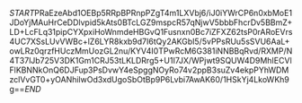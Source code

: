 $START$PRaEzeAbd1OEBp5RRpBPRnpPZgT4m1LXVbj6/iJ0iYWrCP6n0xbMoE1JDoYjMAuHrCeDDlvpid5kAts0BTcLGZ9mspcR57qNjwV5bbbFhcrDv5BBmZ+LD+LcFLq31pipCYXpxiHoWnmdeHBGvQ1Fusnxn0Bc7iZFXZ62tsP0rARoEVrs4UC7XSsLUvVWBc+lZ6LYR8kxb9d7I6tQy2AKGbI5/5vPPsRUu5sSVU6AaL+owLRz0qrzfHUczMmUozGL2nu/KYV4I0TPwRcM6G381iNNBBqRvd/RXMP/N4T37lJb725V3DK1Gm1CRJ53tLKLDRrg5+U1I7JX/WPjwt9SQUW4D9MhIECVlFlKBNNkOnQ6DJFup3PsDvwY4eSpggNOyRo74v2ppB3suZv4ekpPYhWDMzclVvGT0+yOANhilwOd3xdUgoSbOtBp9P6Lvbi7AwAK60/1HSkYj4LkoWKh9g==$END$